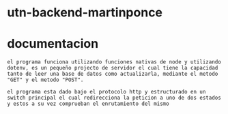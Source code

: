 # utn-backend-martinponce

# documentacion

    el programa funciona utilizando funciones nativas de node y utilizando dotenv, es un pequeño projecto de servidor el cual tiene la capacidad tanto de leer una base de datos como actualizarla, mediante el metodo "GET" y el metodo "POST".

    el programa esta dado bajo el protocolo http y estructurado en un switch principal el cual redirecciona la peticion a uno de dos estados y estos a su vez comprueban el enrutamiento del mismo